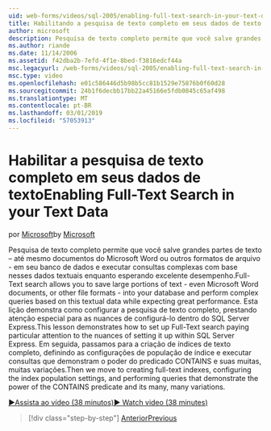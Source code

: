 ```yaml
---
uid: web-forms/videos/sql-2005/enabling-full-text-search-in-your-text-data
title: Habilitando a pesquisa de texto completo em seus dados de texto | Microsoft Docs
author: microsoft
description: Pesquisa de texto completo permite que você salve grandes partes de texto – até mesmo documentos do Microsoft Word ou outros formatos de arquivo - em seu banco de dados e executar qu. complexos...
ms.author: riande
ms.date: 11/14/2006
ms.assetid: f42dba2b-7efd-4f1e-8bed-f3816edcf44a
msc.legacyurl: /web-forms/videos/sql-2005/enabling-full-text-search-in-your-text-data
msc.type: video
ms.openlocfilehash: e01c586446d5b98b5cc81b1529e75876b0f60d28
ms.sourcegitcommit: 24b1f6decbb17bb22a45166e5fdb0845c65af498
ms.translationtype: MT
ms.contentlocale: pt-BR
ms.lasthandoff: 03/01/2019
ms.locfileid: "57053913"
---
```

<a name="enabling-full-text-search-in-your-text-data"></a><span data-ttu-id="a26f6-103">Habilitar a pesquisa de texto completo em seus dados de texto</span><span class="sxs-lookup"><span data-stu-id="a26f6-103">Enabling Full-Text Search in your Text Data</span></span>
====================
<span data-ttu-id="a26f6-104">por [Microsoft](https://github.com/microsoft)</span><span class="sxs-lookup"><span data-stu-id="a26f6-104">by [Microsoft](https://github.com/microsoft)</span></span>

<span data-ttu-id="a26f6-105">Pesquisa de texto completo permite que você salve grandes partes de texto – até mesmo documentos do Microsoft Word ou outros formatos de arquivo - em seu banco de dados e executar consultas complexas com base nesses dados textuais enquanto esperando excelente desempenho.</span><span class="sxs-lookup"><span data-stu-id="a26f6-105">Full-Text search allows you to save large portions of text - even Microsoft Word documents, or other file formats - into your database and perform complex queries based on this textual data while expecting great performance.</span></span> <span data-ttu-id="a26f6-106">Esta lição demonstra como configurar a pesquisa de texto completo, prestando atenção especial para as nuances de configurá-lo dentro do SQL Server Express.</span><span class="sxs-lookup"><span data-stu-id="a26f6-106">This lesson demonstrates how to set up Full-Text search paying particular attention to the nuances of setting it up within SQL Server Express.</span></span> <span data-ttu-id="a26f6-107">Em seguida, passamos para a criação de índices de texto completo, definindo as configurações de população de índice e executar consultas que demonstram o poder do predicado CONTAINS e suas muitas, muitas variações.</span><span class="sxs-lookup"><span data-stu-id="a26f6-107">Then we move to creating full-text indexes, configuring the index population settings, and performing queries that demonstrate the power of the CONTAINS predicate and its many, many variations.</span></span>

[<span data-ttu-id="a26f6-108">&#9654;Assista ao vídeo (38 minutos)</span><span class="sxs-lookup"><span data-stu-id="a26f6-108">&#9654; Watch video (38 minutes)</span></span>](https://channel9.msdn.com/Blogs/ASP-NET-Site-Videos/enabling-full-text-search-in-your-text-data)

> [!div class="step-by-step"]
> [<span data-ttu-id="a26f6-109">Anterior</span><span class="sxs-lookup"><span data-stu-id="a26f6-109">Previous</span></span>](creating-and-using-stored-procedures.md)
